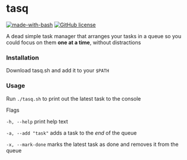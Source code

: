 # tasq

[![made-with-bash](https://img.shields.io/badge/Made%20with-Bash-1f425f.svg)](https://www.gnu.org/software/bash/)
[![GitHub license](https://img.shields.io/github/license/Naereen/StrapDown.js.svg)](https://github.com/navxio/tasq/blob/master/LICENSE)

A dead simple task manager that arranges your tasks in a queue
so you could focus on them **one at a time**, without distractions

### Installation
Download tasq.sh and add it to your `$PATH`

### Usage

Run `./tasq.sh` to print out the latest task to the console

Flags

`-h, --help` print help text

`-a, --add "task"` adds a task to the *end* of the queue

`-x, --mark-done` marks the latest task as done and removes it from the queue
